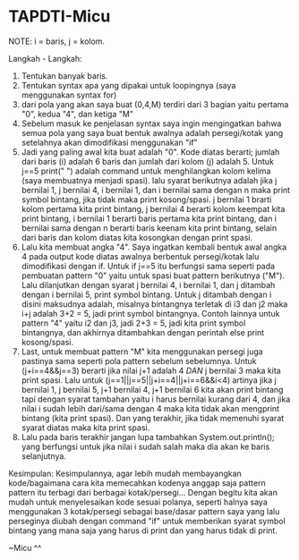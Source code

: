 # TAPDTI-Micu
NOTE:
i = baris,
j = kolom.

Langkah - Langkah:
1) Tentukan banyak baris.
2) Tentukan syntax apa yang dipakai untuk loopingnya (saya menggunakan syntax for)
3) dari pola yang akan saya buat (0,4,M) terdiri dari 3 bagian yaitu pertama "0", kedua "4", dan ketiga "M"
4) Sebelum masuk ke penjelasan syntax saya ingin mengingatkan bahwa semua pola yang saya buat bentuk awalnya adalah persegi/kotak yang setelahnya akan dimodifikasi menggunakan "if"
5) Jadi yang paling awal kita buat adalah "0". Kode diatas berarti; jumlah dari baris (i) adalah 6 baris dan jumlah dari kolom (j) adalah 5. Untuk j==5 print("  ") adalah command untuk menghilangkan kolom kelima (saya membuatnya menjadi spasi). lalu syarat berikutnya adalah jika j bernilai 1, j bernilai 4, i bernilai 1, dan i bernilai sama dengan n maka print symbol bintang, jika tidak maka print kosong/spasi. j bernilai 1 brarti kolom pertama kita print bintang, j bernilai 4 berarti kolom keempat kita print bintang, i bernilai 1 berarti baris pertama kita print bintang, dan i bernilai sama dengan n berarti baris keenam kita print bintang, selain dari baris dan kolom diatas kita kosongkan dengan print spasi.
6) Lalu kita membuat angka "4". Saya ingatkan kembali bentuk awal angka 4 pada output kode diatas awalnya berbentuk persegi/kotak lalu dimodifikasi dengan if. Untuk if j==5 itu berfungsi sama seperti pada pembuatan pattern "0" yaitu untuk spasi buat pattern berikutnya ("M"). Lalu dilanjutkan dengan syarat j bernilai 4, i bernilai 1, dan j ditambah dengan i bernilai 5, print symbol bintang. Untuk j ditambah dengan i disini maksudnya adalah, misalnya bintangnya terletak di i3 dan j2 maka i+j adalah 3+2 = 5, jadi print symbol bintangnya. Contoh lainnya untuk pattern "4" yaitu i2 dan j3, jadi 2+3 = 5, jadi kita print symbol bintangnya, dan akhirnya ditambahkan dengan perintah else print kosong/spasi.
7) Last, untuk membuat pattern "M" kita menggunakan persegi juga pastinya sama seperti pola pattern sebelum sebelumnya. Untuk (j+i==4&&j==3) berarti jika nilai j+1 adalah 4 *DAN* j bernilai 3 maka kita print spasi. Lalu untuk (j==1||j==5||j+i==4||j+i==6&&i<4) artinya jika j bernilai 1, j bernilai 5, j+1 bernilai 4, j+1 bernilai 6 kita akan print bintang tapi dengan syarat tambahan yaitu i harus bernilai kurang dari 4, dan jika nilai i sudah lebih dari/sama dengan 4 maka kita tidak akan mengprint bintang (kita print spasi). Dan yang terakhir, jika tidak memenuhi syarat syarat diatas maka kita print spasi.
8) Lalu pada baris terakhir jangan lupa tambahkan System.out.println(); yang berfungsi untuk jika nilai i sudah salah maka dia akan ke baris selanjutnya.

Kesimpulan:
Kesimpulannya, agar lebih mudah membayangkan kode/bagaimana cara kita memecahkan kodenya anggap saja pattern pattern itu terbagi dari berbagai kotak/persegi... Dengan begitu kita akan mudah untuk menyelesaikan kode sesuai polanya, seperti halnya saya menggunakan 3 kotak/persegi sebagai base/dasar pattern saya yang lalu perseginya diubah dengan command "if" untuk memberikan syarat symbol bintang yang mana saja yang harus di print dan yang harus tidak di print.



~Micu ^^
